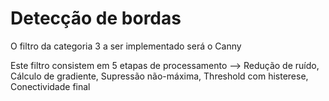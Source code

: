 # Detecção de bordas

O filtro da categoria 3 a ser implementado será o Canny

Este filtro consistem em 5 etapas de processamento --> Redução de ruído, Cálculo de gradiente, Supressão não-máxima, Threshold com histerese, Conectividade final
